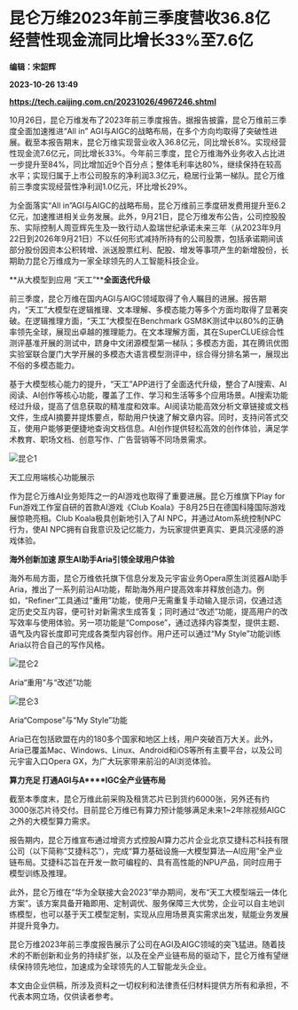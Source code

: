 # 昆仑万维2023年前三季度营收36.8亿 经营性现金流同比增长33%至7.6亿
**编辑：宋韶辉**

**2023-10-26 13:49**

**https://tech.caijing.com.cn/20231026/4967246.shtml**

10月26日，昆仑万维发布了2023年前三季度报告。据报告披露，昆仑万维前三季度全面加速推进“All in” AGI与AIGC的战略布局，在多个方向均取得了突破性进展。截至本报告期末，昆仑万维实现营业收入36.8亿元，同比增长8%。实现经营性现金流7.6亿元，同比增长33%。今年前三季度，昆仑万维海外业务收入占比进一步提升至84%，同比增加近9个百分点；整体毛利率达80%，继续保持在较高水平；实现归属于上市公司股东的净利润3.3亿元，稳居行业第一梯队。昆仑万维前三季度实现经营性净利润1.0亿元，环比增长29%。

为全面落实“All in”AGI与AIGC的战略布局，昆仑万维前三季度研发费用提升至6.2亿元，加速推进相关业务发展。此外，9月21日，昆仑万维发布公告，公司控股股东、实际控制人周亚辉先生及一致行动人盈瑞世纪承诺未来三年（从2023年9月22日到2026年9月21日）不以任何形式减持所持有的公司股票，包括承诺期间该部分股份因资本公积转增、派送股票红利、配股、增发等事项产生的新增股份，长期助力昆仑万维成为一家全球领先的人工智能科技企业。

**从大模型到应用 “天工”****全面迭代升级**

前三季度，昆仑万维在国内AGI与AIGC领域取得了令人瞩目的进展。报告期内，“天工”大模型在逻辑推理、文本理解、多模态能力等多个方面均取得了显著突破。在逻辑推理方面，“天工”大模型在Benchmark GSM8K测试中以80%的正确率领先全球，展现出卓越的推理能力。在文本理解方面，其在SuperCLUE综合性测评基准开展的测试中，跻身中文闭源模型第一梯队；多模态方面，其在腾讯优图实验室联合厦门大学开展的多模态大语言模型测评中，综合得分排名第一，展现出不俗的多模态能力。

基于大模型核心能力的提升，“天工”APP进行了全面迭代升级，整合了AI搜索、AI阅读、AI创作等核心功能，覆盖了工作、学习和生活等多个应用场景。AI搜索功能经过升级，提高了信息获取的精准度和效率。AI阅读功能高效分析文章链接或文档文件，生成AI摘要并提炼要点，帮助用户快速了解文章内容。同时，支持问答式交互，使用户能够更便捷地查询文档信息。AI创作提供轻松高效的创作体验，满足学术教育、职场文档、创意写作、广告营销等不同场景需求。

![昆仑1](https://img3.caijing.com.cn/2023/1026/1698327052320.png)

天工应用端核心功能展示

作为昆仑万维AI业务矩阵之一的AI游戏也取得了重要进展。昆仑万维旗下Play for Fun游戏工作室自研的首款AI游戏《Club Koala》于8月25日在德国科隆国际游戏展惊艳亮相。Club Koala极具创新地引入了AI NPC，并通过Atom系统控制NPC行为，使AI NPC拥有自我意识及记忆能力，为玩家提供更真实、更具沉浸感的游戏体验。

**海外创新加速 原生A****I****助手A****ria****引领全球用户体验**

海外布局方面，昆仑万维依托旗下信息分发及元宇宙业务Opera原生浏览器AI助手Aria，推出了一系列前沿AI功能，帮助海外用户提高效率并释放创造力。例如，“Refiner”工具通过“重用”功能，使用户无需重复手动输入提示词，仅通过选定历史交互内容，便可针对新需求生成答复；同时通过“改述”功能，提高用户的改写效率与使用体验。另一项功能是“Compose”，通过选择内容类型，提供主题、语气及内容长度即可完成各类型内容创作。用户还可以通过“My Style”功能训练Aria以符合自己的写作风格。

![昆仑2](https://tx1.cdn.caijing.com.cn/2023/1026/1698327082955.png)

Aria“重用”与“改述”功能

![昆仑3](https://img6.caijing.com.cn/2023/1026/1698327107771.png)

Aria“Compose”与“My Style”功能

Aria已在包括欧盟在内的180多个国家和地区上线，用户突破百万大关。此外，Aria已覆盖Mac、Windows、Linux、Android和iOS等所有主要平台，以及公司元宇宙入口Opera GX，为广大玩家带来前沿的AI浏览体验。

**算力充足 打通****AGI****与A****IGC全产业链布局**

截至本季度末，昆仑万维此前采购及租赁芯片已到货约6000张，另外还有约3000张芯片待交付。目前昆仑万维已有算力预计能够满足未来1~2年除视频AIGC之外的大模型算力需求。

报告期内，昆仑万维宣布通过增资方式控股AI算力芯片企业北京艾捷科芯科技有限公司（以下简称“艾捷科芯”），完成“算力基础设施—大模型算法—AI应用”全产业链布局。艾捷科芯旨在开发一款可编程的、具有高性能的NPU产品，同时应用于模型训练及推理。

此外，昆仑万维在“华为全联接大会2023”举办期间，发布“天工大模型端云一体化方案”。该方案具备开箱即用、定制调优、服务保障三大优势，企业可以自主地训练模型，也可以基于天工模型定制，实现从应用场景真实需求出发，赋能业务发展并提升竞争力。

昆仑万维2023年前三季度报告展示了公司在AGI及AIGC领域的突飞猛进。随着技术的不断创新和业务的持续扩张，以及在全产业链布局的驱动下，昆仑万维有望继续保持领先地位，加速成为全球领先的人工智能龙头企业。

本文由企业供稿，所涉及资料之一切权利和法律责任归材料提供方所有和承担，不代表本网立场，仅供读者参考。